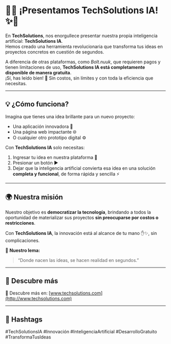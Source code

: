 # 🚀✨ ¡Presentamos TechSolutions IA! ✨🚀  

En **TechSolutions**, nos enorgullece presentar nuestra propia inteligencia artificial: **TechSolutions IA**.  
Hemos creado una herramienta revolucionaria que transforma tus ideas en proyectos concretos en cuestión de segundos.  

A diferencia de otras plataformas, como *Bolt.nuuk*, que requieren pagos y tienen limitaciones de uso, **TechSolutions IA está completamente disponible de manera gratuita**.  
¡Sí, has leído bien! 🙌 Sin costos, sin límites y con toda la eficiencia que necesitas.  

---

## 💡 ¿Cómo funciona?  

Imagina que tienes una idea brillante para un nuevo proyecto:  
- Una aplicación innovadora 📱  
- Una página web impactante 🌐  
- O cualquier otro prototipo digital ⚙️  

Con **TechSolutions IA** solo necesitas:  
1. Ingresar tu idea en nuestra plataforma 📝  
2. Presionar un botón ▶️  
3. Dejar que la inteligencia artificial convierta esa idea en una solución **completa y funcional**, de forma rápida y sencilla ⚡  

---

## 🌍 Nuestra misión  

Nuestro objetivo es **democratizar la tecnología**, brindando a todos la oportunidad de materializar sus proyectos **sin preocuparse por costos o restricciones**.  

Con **TechSolutions IA**, la innovación está al alcance de tu mano ✋✨, sin complicaciones.  

🌟 **Nuestro lema:**  
> “Donde nacen las ideas, se hacen realidad en segundos.”  

---

## 🔗 Descubre más  

📣 Descubre más en: [www.techsolutions.com](http://www.techsolutions.com)  

---

## 📌 Hashtags  

#TechSolutionsIA #Innovación #InteligenciaArtificial #DesarrolloGratuito #TransformaTusIdeas  
